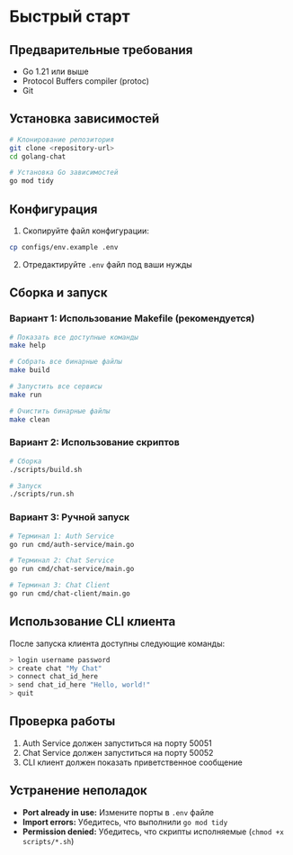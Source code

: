# Быстрый старт

## Предварительные требования

- Go 1.21 или выше
- Protocol Buffers compiler (protoc)
- Git

## Установка зависимостей

```bash
# Клонирование репозитория
git clone <repository-url>
cd golang-chat

# Установка Go зависимостей
go mod tidy
```

## Конфигурация

1. Скопируйте файл конфигурации:
```bash
cp configs/env.example .env
```

2. Отредактируйте `.env` файл под ваши нужды

## Сборка и запуск

### Вариант 1: Использование Makefile (рекомендуется)

```bash
# Показать все доступные команды
make help

# Собрать все бинарные файлы
make build

# Запустить все сервисы
make run

# Очистить бинарные файлы
make clean
```

### Вариант 2: Использование скриптов

```bash
# Сборка
./scripts/build.sh

# Запуск
./scripts/run.sh
```

### Вариант 3: Ручной запуск

```bash
# Терминал 1: Auth Service
go run cmd/auth-service/main.go

# Терминал 2: Chat Service  
go run cmd/chat-service/main.go

# Терминал 3: Chat Client
go run cmd/chat-client/main.go
```

## Использование CLI клиента

После запуска клиента доступны следующие команды:

```bash
> login username password
> create chat "My Chat"
> connect chat_id_here
> send chat_id_here "Hello, world!"
> quit
```

## Проверка работы

1. Auth Service должен запуститься на порту 50051
2. Chat Service должен запуститься на порту 50052
3. CLI клиент должен показать приветственное сообщение

## Устранение неполадок

- **Port already in use:** Измените порты в `.env` файле
- **Import errors:** Убедитесь, что выполнили `go mod tidy`
- **Permission denied:** Убедитесь, что скрипты исполняемые (`chmod +x scripts/*.sh`)
